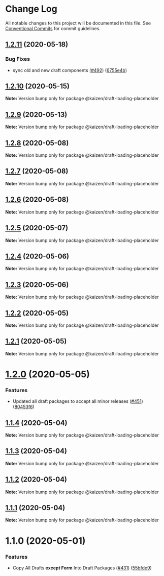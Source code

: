 # Change Log

All notable changes to this project will be documented in this file.
See [Conventional Commits](https://conventionalcommits.org) for commit guidelines.

## [1.2.11](https://github.com/cultureamp/kaizen-design-system/compare/@kaizen/draft-loading-placeholder@1.2.10...@kaizen/draft-loading-placeholder@1.2.11) (2020-05-18)


### Bug Fixes

* sync old and new draft components ([#492](https://github.com/cultureamp/kaizen-design-system/issues/492)) ([6755e4b](https://github.com/cultureamp/kaizen-design-system/commit/6755e4beedf5d3953c5a50e152cfd181389d9be0))





## [1.2.10](https://github.com/cultureamp/kaizen-design-system/compare/@kaizen/draft-loading-placeholder@1.2.9...@kaizen/draft-loading-placeholder@1.2.10) (2020-05-15)

**Note:** Version bump only for package @kaizen/draft-loading-placeholder





## [1.2.9](https://github.com/cultureamp/kaizen-design-system/compare/@kaizen/draft-loading-placeholder@1.2.8...@kaizen/draft-loading-placeholder@1.2.9) (2020-05-13)

**Note:** Version bump only for package @kaizen/draft-loading-placeholder





## [1.2.8](https://github.com/cultureamp/kaizen-design-system/compare/@kaizen/draft-loading-placeholder@1.2.7...@kaizen/draft-loading-placeholder@1.2.8) (2020-05-08)

**Note:** Version bump only for package @kaizen/draft-loading-placeholder





## [1.2.7](https://github.com/cultureamp/kaizen-design-system/compare/@kaizen/draft-loading-placeholder@1.2.6...@kaizen/draft-loading-placeholder@1.2.7) (2020-05-08)

**Note:** Version bump only for package @kaizen/draft-loading-placeholder





## [1.2.6](https://github.com/cultureamp/kaizen-design-system/compare/@kaizen/draft-loading-placeholder@1.2.5...@kaizen/draft-loading-placeholder@1.2.6) (2020-05-08)

**Note:** Version bump only for package @kaizen/draft-loading-placeholder





## [1.2.5](https://github.com/cultureamp/kaizen-design-system/compare/@kaizen/draft-loading-placeholder@1.2.4...@kaizen/draft-loading-placeholder@1.2.5) (2020-05-07)

**Note:** Version bump only for package @kaizen/draft-loading-placeholder





## [1.2.4](https://github.com/cultureamp/kaizen-design-system/compare/@kaizen/draft-loading-placeholder@1.2.3...@kaizen/draft-loading-placeholder@1.2.4) (2020-05-06)

**Note:** Version bump only for package @kaizen/draft-loading-placeholder





## [1.2.3](https://github.com/cultureamp/kaizen-design-system/compare/@kaizen/draft-loading-placeholder@1.2.2...@kaizen/draft-loading-placeholder@1.2.3) (2020-05-06)

**Note:** Version bump only for package @kaizen/draft-loading-placeholder





## [1.2.2](https://github.com/cultureamp/kaizen-design-system/compare/@kaizen/draft-loading-placeholder@1.2.1...@kaizen/draft-loading-placeholder@1.2.2) (2020-05-05)

**Note:** Version bump only for package @kaizen/draft-loading-placeholder





## [1.2.1](https://github.com/cultureamp/kaizen-design-system/compare/@kaizen/draft-loading-placeholder@1.2.0...@kaizen/draft-loading-placeholder@1.2.1) (2020-05-05)

**Note:** Version bump only for package @kaizen/draft-loading-placeholder





# [1.2.0](https://github.com/cultureamp/kaizen-design-system/compare/@kaizen/draft-loading-placeholder@1.1.4...@kaizen/draft-loading-placeholder@1.2.0) (2020-05-05)


### Features

* Updated all draft packages to accept all minor releases ([#451](https://github.com/cultureamp/kaizen-design-system/issues/451)) ([80453f6](https://github.com/cultureamp/kaizen-design-system/commit/80453f6c04300dcef61c14e39200ce154863eb0d))





## [1.1.4](https://github.com/cultureamp/kaizen-design-system/compare/@kaizen/draft-loading-placeholder@1.1.3...@kaizen/draft-loading-placeholder@1.1.4) (2020-05-04)

**Note:** Version bump only for package @kaizen/draft-loading-placeholder





## [1.1.3](https://github.com/cultureamp/kaizen-design-system/compare/@kaizen/draft-loading-placeholder@1.1.2...@kaizen/draft-loading-placeholder@1.1.3) (2020-05-04)

**Note:** Version bump only for package @kaizen/draft-loading-placeholder





## [1.1.2](https://github.com/cultureamp/kaizen-design-system/compare/@kaizen/draft-loading-placeholder@1.1.1...@kaizen/draft-loading-placeholder@1.1.2) (2020-05-04)

**Note:** Version bump only for package @kaizen/draft-loading-placeholder





## [1.1.1](https://github.com/cultureamp/kaizen-design-system/compare/@kaizen/draft-loading-placeholder@1.1.0...@kaizen/draft-loading-placeholder@1.1.1) (2020-05-04)

**Note:** Version bump only for package @kaizen/draft-loading-placeholder





# 1.1.0 (2020-05-01)


### Features

* Copy All Drafts **except Form** Into Draft Packages ([#431](https://github.com/cultureamp/kaizen-design-system/issues/431)) ([55bfde9](https://github.com/cultureamp/kaizen-design-system/commit/55bfde98611d2c4070d26ba082e478f96ddca1fd))
